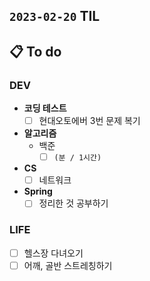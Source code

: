 ## `2023-02-20` TIL

## 📋 To do

### DEV

+ **코딩 테스트**
  + [ ] 현대오토에버 3번 문제 복기

+ **알고리즘**
  + 백준
    + [ ] `(분 / 1시간)`

+ **CS**
  + [ ] 네트워크

+ **Spring**
  + [ ] 정리한 것 공부하기

### LIFE

+ [ ] 헬스장 다녀오기
+ [ ] 어깨, 골반 스트레칭하기